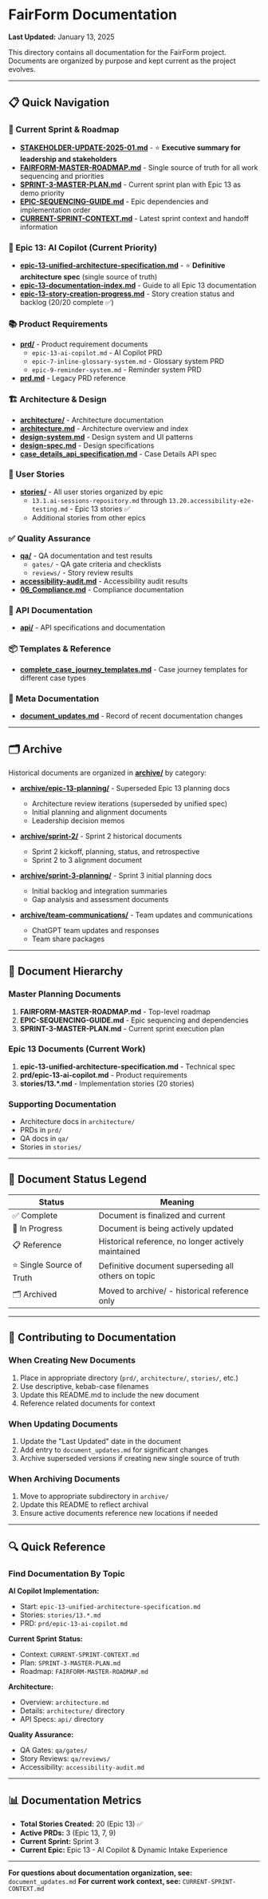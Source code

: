 # FairForm Documentation

**Last Updated:** January 13, 2025

This directory contains all documentation for the FairForm project. Documents are organized by purpose and kept current as the project evolves.

---

## 📋 Quick Navigation

### 🎯 Current Sprint & Roadmap
- **[STAKEHOLDER-UPDATE-2025-01.md](./STAKEHOLDER-UPDATE-2025-01.md)** - ⭐ **Executive summary for leadership and stakeholders**
- **[FAIRFORM-MASTER-ROADMAP.md](./FAIRFORM-MASTER-ROADMAP.md)** - Single source of truth for all work sequencing and priorities
- **[SPRINT-3-MASTER-PLAN.md](./SPRINT-3-MASTER-PLAN.md)** - Current sprint plan with Epic 13 as demo priority
- **[EPIC-SEQUENCING-GUIDE.md](./EPIC-SEQUENCING-GUIDE.md)** - Epic dependencies and implementation order
- **[CURRENT-SPRINT-CONTEXT.md](./CURRENT-SPRINT-CONTEXT.md)** - Latest sprint context and handoff information

### 🚀 Epic 13: AI Copilot (Current Priority)
- **[epic-13-unified-architecture-specification.md](./epic-13-unified-architecture-specification.md)** - ⭐ **Definitive architecture spec** (single source of truth)
- **[epic-13-documentation-index.md](./epic-13-documentation-index.md)** - Guide to all Epic 13 documentation
- **[epic-13-story-creation-progress.md](./epic-13-story-creation-progress.md)** - Story creation status and backlog (20/20 complete ✅)

### 📚 Product Requirements
- **[prd/](./prd/)** - Product requirement documents
  - `epic-13-ai-copilot.md` - AI Copilot PRD
  - `epic-7-inline-glossary-system.md` - Glossary system PRD
  - `epic-9-reminder-system.md` - Reminder system PRD
- **[prd.md](./prd.md)** - Legacy PRD reference

### 🏗️ Architecture & Design
- **[architecture/](./architecture/)** - Architecture documentation
- **[architecture.md](./architecture.md)** - Architecture overview and index
- **[design-system.md](./design-system.md)** - Design system and UI patterns
- **[design-spec.md](./design-spec.md)** - Design specifications
- **[case_details_api_specification.md](./case_details_api_specification.md)** - Case Details API spec

### 📖 User Stories
- **[stories/](./stories/)** - All user stories organized by epic
  - `13.1.ai-sessions-repository.md` through `13.20.accessibility-e2e-testing.md` - Epic 13 stories ✅
  - Additional stories from other epics

### ✅ Quality Assurance
- **[qa/](./qa/)** - QA documentation and test results
  - `gates/` - QA gate criteria and checklists
  - `reviews/` - Story review results
- **[accessibility-audit.md](./accessibility-audit.md)** - Accessibility audit results
- **[06_Compliance.md](./06_Compliance.md)** - Compliance documentation

### 🔧 API Documentation
- **[api/](./api/)** - API specifications and documentation

### 📦 Templates & Reference
- **[complete_case_journey_templates.md](./complete_case_journey_templates.md)** - Case journey templates for different case types

### 📝 Meta Documentation
- **[document_updates.md](./document_updates.md)** - Record of recent documentation changes

---

## 🗂️ Archive

Historical documents are organized in **[archive/](./archive/)** by category:

- **[archive/epic-13-planning/](./archive/epic-13-planning/)** - Superseded Epic 13 planning docs
  - Architecture review iterations (superseded by unified spec)
  - Initial planning and alignment documents
  - Leadership decision memos

- **[archive/sprint-2/](./archive/sprint-2/)** - Sprint 2 historical documents
  - Sprint 2 kickoff, planning, status, and retrospective
  - Sprint 2 to 3 alignment document

- **[archive/sprint-3-planning/](./archive/sprint-3-planning/)** - Sprint 3 initial planning docs
  - Initial backlog and integration summaries
  - Gap analysis and assessment documents

- **[archive/team-communications/](./archive/team-communications/)** - Team updates and communications
  - ChatGPT team updates and responses
  - Team share packages

---

## 📐 Document Hierarchy

### Master Planning Documents
1. **FAIRFORM-MASTER-ROADMAP.md** - Top-level roadmap
2. **EPIC-SEQUENCING-GUIDE.md** - Epic sequencing and dependencies
3. **SPRINT-3-MASTER-PLAN.md** - Current sprint execution plan

### Epic 13 Documents (Current Work)
1. **epic-13-unified-architecture-specification.md** - Technical spec
2. **prd/epic-13-ai-copilot.md** - Product requirements
3. **stories/13.*.md** - Implementation stories (20 stories)

### Supporting Documentation
- Architecture docs in `architecture/`
- PRDs in `prd/`
- QA docs in `qa/`
- Stories in `stories/`

---

## 🎯 Document Status Legend

| Status | Meaning |
|--------|---------|
| ✅ Complete | Document is finalized and current |
| 🔄 In Progress | Document is being actively updated |
| 📋 Reference | Historical reference, no longer actively maintained |
| ⭐ Single Source of Truth | Definitive document superseding all others on topic |
| 🗂️ Archived | Moved to archive/ - historical reference only |

---

## 📝 Contributing to Documentation

### When Creating New Documents
1. Place in appropriate directory (`prd/`, `architecture/`, `stories/`, etc.)
2. Use descriptive, kebab-case filenames
3. Update this README.md to include the new document
4. Reference related documents for context

### When Updating Documents
1. Update the "Last Updated" date in the document
2. Add entry to `document_updates.md` for significant changes
3. Archive superseded versions if creating new single source of truth

### When Archiving Documents
1. Move to appropriate subdirectory in `archive/`
2. Update this README to reflect archival
3. Ensure active documents reference new locations if needed

---

## 🔍 Quick Reference

### Find Documentation By Topic

**AI Copilot Implementation:**
- Start: `epic-13-unified-architecture-specification.md`
- Stories: `stories/13.*.md`
- PRD: `prd/epic-13-ai-copilot.md`

**Current Sprint Status:**
- Context: `CURRENT-SPRINT-CONTEXT.md`
- Plan: `SPRINT-3-MASTER-PLAN.md`
- Roadmap: `FAIRFORM-MASTER-ROADMAP.md`

**Architecture:**
- Overview: `architecture.md`
- Details: `architecture/` directory
- API Specs: `api/` directory

**Quality Assurance:**
- QA Gates: `qa/gates/`
- Story Reviews: `qa/reviews/`
- Accessibility: `accessibility-audit.md`

---

## 📊 Documentation Metrics

- **Total Stories Created:** 20 (Epic 13) ✅
- **Active PRDs:** 3 (Epic 13, 7, 9)
- **Current Sprint:** Sprint 3
- **Current Epic:** Epic 13 - AI Copilot & Dynamic Intake Experience

---

**For questions about documentation organization, see:** `document_updates.md`
**For current work context, see:** `CURRENT-SPRINT-CONTEXT.md`
